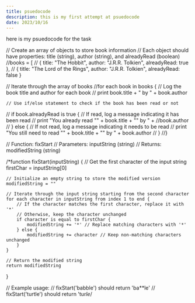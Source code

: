 ```yaml
---
title: psuedocode
description: this is my first attempt at psuedocode
date: 2023/10/16
---
```

here is my psuedocode for the task 

// Create an array of objects to store book information
// Each object should have properties: title (string), author (string), and alreadyRead (boolean)
//books = [
 //   { title: "The Hobbit", author: "J.R.R. Tolkien", alreadyRead: true },
 //   { title: "The Lord of the Rings", author: "J.R.R. Tolkien", alreadyRead: false }


// Iterate through the array of books
//for each book in books {
    // Log the book title and author for each book
 //   print book.title + " by " + book.author
    
    // Use if/else statement to check if the book has been read or not
  //  if book.alreadyRead is true {
        // If read, log a message indicating it has been read
    //    print "You already read \"" + book.title + "\" by " + //book.author
   // } else {
        // If not read, log a message indicating it needs to be read
   //     print "You still need to read \"" + book.title + "\" by " + book.author
//    }
//}

// Function: fixStart
// Parameters: inputString (string)
// Returns: modifiedString (string)

/*function fixStart(inputString) {
    // Get the first character of the input string
    firstChar = inputString[0]
    
    // Initialize an empty string to store the modified version
    modifiedString = ""
    
    // Iterate through the input string starting from the second character
    for each character in inputString from index 1 to end {
        // If the character matches the first character, replace it with '*'
        // Otherwise, keep the character unchanged
        if character is equal to firstChar {
            modifiedString += '*' // Replace matching characters with '*'
        } else {
            modifiedString += character // Keep non-matching characters unchanged
        }
    }
    
    // Return the modified string
    return modifiedString
}

// Example usage:
// fixStart('babble') should return 'ba**le'
// fixStart('turtle') should return 'tur*le*/